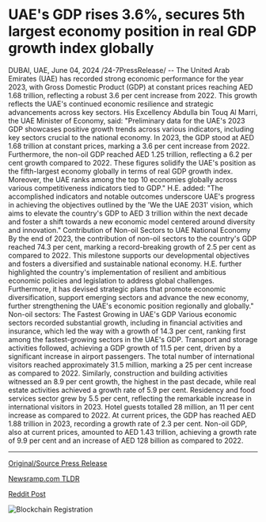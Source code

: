 # UAE's GDP rises 3.6%, secures 5th largest economy position in real GDP growth index globally

DUBAI, UAE, June 04, 2024 /24-7PressRelease/ -- The United Arab Emirates (UAE) has recorded strong economic performance for the year 2023, with Gross Domestic Product (GDP) at constant prices reaching AED 1.68 trillion, reflecting a robust 3.6 per cent increase from 2022. This growth reflects the UAE's continued economic resilience and strategic advancements across key sectors.  His Excellency Abdulla bin Touq Al Marri, the UAE Minister of Economy, said: "Preliminary data for the UAE's 2023 GDP showcases positive growth trends across various indicators, including key sectors crucial to the national economy. In 2023, the GDP stood at AED 1.68 trillion at constant prices, marking a 3.6 per cent increase from 2022. Furthermore, the non-oil GDP reached AED 1.25 trillion, reflecting a 6.2 per cent growth compared to 2022. These figures solidify the UAE's position as the fifth-largest economy globally in terms of real GDP growth index. Moreover, the UAE ranks among the top 10 economies globally across various competitiveness indicators tied to GDP."  H.E. added: "The accomplished indicators and notable outcomes underscore UAE's progress in achieving the objectives outlined by the 'We the UAE 2031' vision, which aims to elevate the country's GDP to AED 3 trillion within the next decade and foster a shift towards a new economic model centered around diversity and innovation."  Contribution of Non-oil Sectors to UAE National Economy  By the end of 2023, the contribution of non-oil sectors to the country's GDP reached 74.3 per cent, marking a record-breaking growth of 2.5 per cent as compared to 2022. This milestone supports our developmental objectives and fosters a diversified and sustainable national economy.  H.E. further highlighted the country's implementation of resilient and ambitious economic policies and legislation to address global challenges. Furthermore, it has devised strategic plans that promote economic diversification, support emerging sectors and advance the new economy, further strengthening the UAE's economic position regionally and globally."  Non-oil sectors: The Fastest Growing in UAE's GDP  Various economic sectors recorded substantial growth, including in financial activities and insurance, which led the way with a growth of 14.3 per cent, ranking first among the fastest-growing sectors in the UAE's GDP. Transport and storage activities followed, achieving a GDP growth of 11.5 per cent, driven by a significant increase in airport passengers. The total number of international visitors reached approximately 31.5 million, marking a 25 per cent increase as compared to 2022.  Similarly, construction and building activities witnessed an 8.9 per cent growth, the highest in the past decade, while real estate activities achieved a growth rate of 5.9 per cent. Residency and food services sector grew by 5.5 per cent, reflecting the remarkable increase in international visitors in 2023. Hotel guests totalled 28 million, an 11 per cent increase as compared to 2022.  At current prices, the GDP has reached AED 1.88 trillion in 2023, recording a growth rate of 2.3 per cent. Non-oil GDP, also at current prices, amounted to AED 1.43 trillion, achieving a growth rate of 9.9 per cent and an increase of AED 128 billion as compared to 2022. 

---

[Original/Source Press Release](https://www.24-7pressrelease.com/press-release/511384/uaes-gdp-rises-36-secures-5th-largest-economy-position-in-real-gdp-growth-index-globally)
                    

[Newsramp.com TLDR](https://newsramp.com/curated-news/uae-records-strong-economic-performance-in-2023/db1db60fff487245dfb6175e932375a8) 

 



[Reddit Post](https://www.reddit.com/r/Business_NewsRamp/comments/1d7r9zt/uae_records_strong_economic_performance_in_2023/) 



![Blockchain Registration](https://cdn.newsramp.app/24-7PressRelease/qrcode/246/4/joltu0Z7.webp)